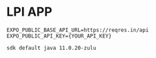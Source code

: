 # LPI APP

```
EXPO_PUBLIC_BASE_API_URL=https://reqres.in/api
EXPO_PUBLIC_API_KEY={YOUR_API_KEY}
```

```
sdk default java 11.0.20-zulu
```
